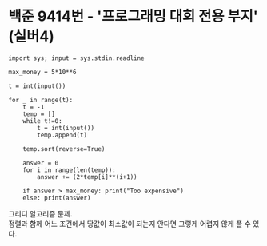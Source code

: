 # 백준 9414번 - '프로그래밍 대회 전용 부지' (실버4)

```
import sys; input = sys.stdin.readline 

max_money = 5*10**6

t = int(input())

for _ in range(t):
    t = -1
    temp = []
    while t!=0:
        t = int(input())
        temp.append(t)

    temp.sort(reverse=True)

    answer = 0
    for i in range(len(temp)):
        answer += (2*temp[i]**(i+1))

    if answer > max_money: print("Too expensive")
    else: print(answer)
```

그리디 알고리즘 문제.  
정렬과 함께 어느 조건에서 땅값이 최소값이 되는지 안다면 그렇게 어렵지 않게 풀 수 있다.